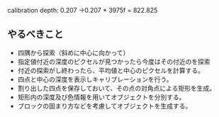 calibration depth: 0.207
->0.207 * 3975f = 822.825

## やるべきこと
* 四隅から探索（斜めに中心に向かって）
* 指定値付近の深度のピクセルが見つかったら今度はその付近のを探索
* 付近の探索がし終わったら、平均値と中心のピクセルを計算する。
* 四点と中心の深度を表示しキャリブレーションを行う。
* 割り出した四点を保存しておいて、その点の対角点による矩形を生成。
* 矩形内の深度及び色情報を用いてオブジェクトを分別する。
* ブロックの固まり方などを考慮してオブジェクトを生成する。
